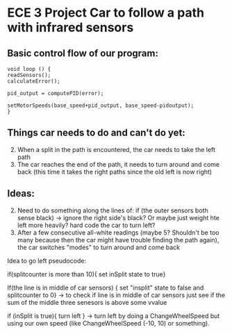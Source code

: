 # ECE 3 Project Car to follow a path with infrared sensors

## Basic control flow of our program:
```
void loop () {
readSensors();
calculateError();

pid_output = computePID(error);

setMotorSpeeds(base_speed+pid_output, base_speed-pidoutput);
}
```

## Things car needs to do and can't do yet:
2. When a split in the path is encountered, the car needs to take the left path
3. The car reaches the end of the path, it needs to turn around and come back (this time it takes the right paths since the old left is now right)

## Ideas:
2. Need to do something along the lines of: if (the outer sensors both sense black) -> ignore the right side's black? Or maybe just weight hte left more heavily? hard code the car to turn left?
3. After a few consecutive all-white readings (maybe 5? Shouldn't be too many because then the car might have trouble finding the path again), the car switches "modes" to turn around and come back


Idea to go left pseudocode:

if(splitcounter is more than 10){ set inSplit state to true}

If(the line is in middle of car sensors) { set "insplit" state to false and splitcounter to 0} -> to check if line is in middle of car sensors just see if the sum of the middle three senesors is above some vvalue

if (inSplit is true){ turn left } -> turn left by doing a ChangeWheelSpeed but using our own speed (like ChangeWheelSpeed (-10, 10) or something).
